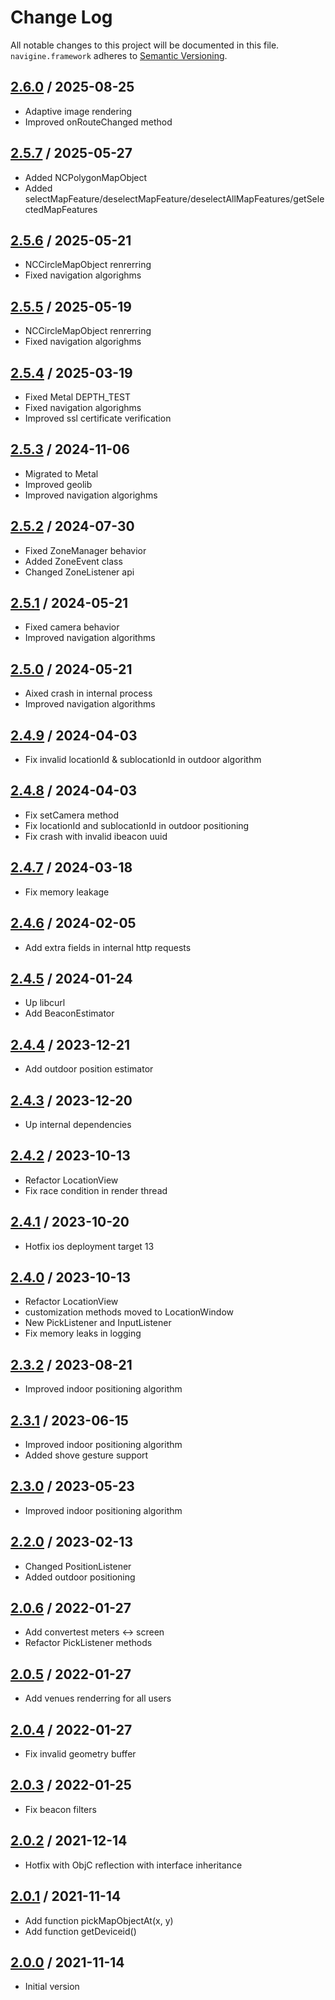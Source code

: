 # Change Log
All notable changes to this project will be documented in this file.
`navigine.framework` adheres to [Semantic Versioning](http://semver.org/).

## [2.6.0](https://github.com/Navigine/navigine_ios_framework/releases/tag/v.2.6.0) / 2025-08-25
* Adaptive image rendering
* Improved onRouteChanged method

## [2.5.7](https://github.com/Navigine/navigine_ios_framework/releases/tag/v.2.5.7) / 2025-05-27
* Added NCPolygonMapObject
* Added selectMapFeature/deselectMapFeature/deselectAllMapFeatures/getSelectedMapFeatures

## [2.5.6](https://github.com/Navigine/navigine_ios_framework/releases/tag/v.2.5.6) / 2025-05-21
* NCCircleMapObject renrerring
* Fixed navigation algorighms

## [2.5.5](https://github.com/Navigine/navigine_ios_framework/releases/tag/v.2.5.5) / 2025-05-19
* NCCircleMapObject renrerring
* Fixed navigation algorighms

## [2.5.4](https://github.com/Navigine/navigine_ios_framework/releases/tag/v.2.5.4) / 2025-03-19
* Fixed Metal DEPTH_TEST
* Fixed navigation algorighms
* Improved ssl certificate verification

## [2.5.3](https://github.com/Navigine/navigine_ios_framework/releases/tag/v.2.5.3) / 2024-11-06
* Migrated to Metal
* Improved geolib
* Improved navigation algorighms

## [2.5.2](https://github.com/Navigine/navigine_ios_framework/releases/tag/v.2.5.2) / 2024-07-30
* Fixed ZoneManager behavior
* Added ZoneEvent class
* Changed ZoneListener api

## [2.5.1](https://github.com/Navigine/navigine_ios_framework/releases/tag/v.2.5.1) / 2024-05-21
* Fixed camera behavior
* Improved navigation algorithms

## [2.5.0](https://github.com/Navigine/navigine_ios_framework/releases/tag/v.2.5.0) / 2024-05-21
* Аixed crash in internal process
* Improved navigation algorithms

## [2.4.9](https://github.com/Navigine/navigine_ios_framework/releases/tag/v.2.4.9) / 2024-04-03
* Fix invalid locationId & sublocationId in outdoor algorithm

## [2.4.8](https://github.com/Navigine/navigine_ios_framework/releases/tag/v.2.4.8) / 2024-04-03
* Fix setCamera method
* Fix locationId and sublocationId in outdoor positioning
* Fix crash with invalid ibeacon uuid

## [2.4.7](https://github.com/Navigine/navigine_ios_framework/releases/tag/v.2.4.7) / 2024-03-18
* Fix memory leakage

## [2.4.6](https://github.com/Navigine/navigine_ios_framework/releases/tag/v.2.4.6) / 2024-02-05
* Add extra fields in internal http requests

## [2.4.5](https://github.com/Navigine/navigine_ios_framework/releases/tag/v.2.4.5) / 2024-01-24
* Up libcurl
* Add BeaconEstimator

## [2.4.4](https://github.com/Navigine/navigine_ios_framework/releases/tag/v.2.4.4) / 2023-12-21
* Add outdoor position estimator

## [2.4.3](https://github.com/Navigine/navigine_ios_framework/releases/tag/v.2.4.3) / 2023-12-20
* Up internal dependencies

## [2.4.2](https://github.com/Navigine/navigine_ios_framework/releases/tag/v.2.4.2) / 2023-10-13
* Refactor LocationView
* Fix race condition in render thread

## [2.4.1](https://github.com/Navigine/navigine_ios_framework/releases/tag/v.2.4.1) / 2023-10-20
* Hotfix ios deployment target 13

## [2.4.0](https://github.com/Navigine/navigine_ios_framework/releases/tag/v.2.4.0) / 2023-10-13
* Refactor LocationView
* customization methods moved to LocationWindow
* New PickListener and InputListener
* Fix memory leaks in logging

## [2.3.2](https://github.com/Navigine/navigine_ios_framework/releases/tag/v.2.3.2) / 2023-08-21
* Improved indoor positioning algorithm

## [2.3.1](https://github.com/Navigine/navigine_ios_framework/releases/tag/v.2.3.1) / 2023-06-15
* Improved indoor positioning algorithm
* Added shove gesture support

## [2.3.0](https://github.com/Navigine/navigine_ios_framework/releases/tag/v.2.3.0) / 2023-05-23
* Improved indoor positioning algorithm

## [2.2.0](https://github.com/Navigine/navigine_ios_framework/releases/tag/v.2.2.0) / 2023-02-13
* Changed PositionListener
* Added outdoor positioning

## [2.0.6](https://github.com/Navigine/navigine_ios_framework/releases/tag/v.2.0.6) / 2022-01-27
* Add convertest meters <-> screen
* Refactor PickListener methods

## [2.0.5](https://github.com/Navigine/navigine_ios_framework/releases/tag/v.2.0.5) / 2022-01-27
* Add venues renderring for all users

## [2.0.4](https://github.com/Navigine/navigine_ios_framework/releases/tag/v.2.0.4) / 2022-01-27
* Fix invalid geometry buffer

## [2.0.3](https://github.com/Navigine/navigine_ios_framework/releases/tag/v.2.0.3) / 2022-01-25
* Fix beacon filters

## [2.0.2](https://github.com/Navigine/navigine_ios_framework/releases/tag/v.2.0.2) / 2021-12-14
* Hotfix with ObjC reflection with interface inheritance

## [2.0.1](https://github.com/Navigine/navigine_ios_framework/releases/tag/v.2.0.1) / 2021-11-14
* Add function pickMapObjectAt(x, y)
* Add function getDeviceid()

## [2.0.0](https://github.com/Navigine/navigine_ios_framework/releases/tag/v.2.0.0) / 2021-11-14
* Initial version
